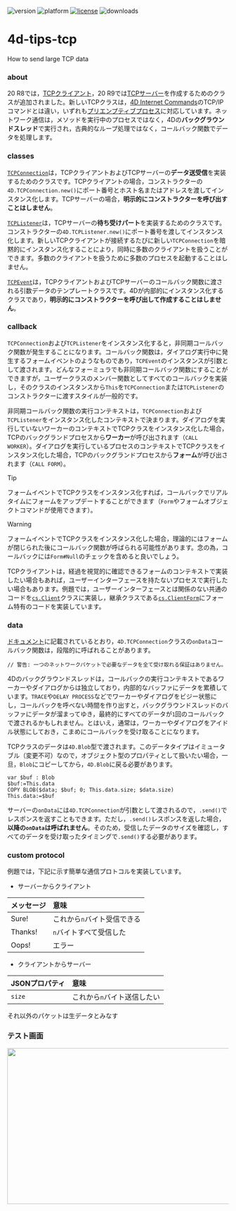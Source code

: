 ![version](https://img.shields.io/badge/version-20%20R9%2B-E23089)
![platform](https://img.shields.io/static/v1?label=platform&message=mac-intel%20|%20mac-arm%20|%20win-64&color=blue)
[![license](https://img.shields.io/github/license/miyako/4d-tips-tcp)](LICENSE)
![downloads](https://img.shields.io/github/downloads/miyako/4d-tips-tcp/total)

# 4d-tips-tcp
How to send large TCP data

### about

20 R8では，[TCPクライアント](https://blog.4d.com/ja/new-class-to-perform-tcp-connections/)，20 R9では[TCPサーバー](https://blog.4d.com/ja/new-class-to-handle-incoming-tcp-connections/)を作成するためのクラスが追加されました。新しいTCPクラスは，[4D Internet Commands](https://doc.4d.com/4Dv20/4D/20/Low-Level-Routines-Overview.300-6341155.ja.html)のTCP/IPコマンドとは違い，いずれも[プリエンプティブプロセス](https://developer.4d.com/docs/ja/Develop/preemptive-processes)に対応しています。ネットワーク通信は，メソッドを実行中のプロセスではなく，4Dの**バックグラウンドスレッド**で実行され，古典的なループ処理ではなく，コールバック関数でデータを処理します。

### classes

[`TCPConnection`](https://developer.4d.com/docs/ja/API/TCPConnectionClass#tcpconnection-オブジェクト)は，TCPクライアントおよびTCPサーバーの**データ送受信**を実装するためのクラスです。TCPクライアントの場合，コンストラクターの`4D.TCPConnection.new()`にポート番号とホスト名またはアドレスを渡してインスタンス化します。TCPサーバーの場合，**明示的にコンストラクターを呼び出すことはしません**。


[`TCPListener`](https://developer.4d.com/docs/ja/API/TCPListenerClass)は，TCPサーバーの**待ち受けパート**を実装するためのクラスです。コンストラクターの`4D.TCPListener.new()`にポート番号を渡してインスタンス化します。新しいTCPクライアントが接続するたびに新しい`TCPConnection`を暗黙的にインスタンス化することにより，同時に多数のクライアントを扱うことができます。多数のクライアントを扱うために多数のプロセスを起動することはしません。

[`TCPEvent`](https://developer.4d.com/docs/ja/API/TCPEventClass)は，TCPクライアントおよびTCPサーバーのコールバック関数に渡される引数データのテンプレートクラスです。4Dが内部的にインスタンス化するクラスであり，**明示的にコンストラクターを呼び出して作成することはしません**。

### callback

`TCPConnection`および`TCPListener`をインスタンス化すると，非同期コールバック関数が発生することになります。コールバック関数は，ダイアログ実行中に発生するフォームイベントのようなものであり，`TCPEvent`のインスタンスが引数として渡されます。どんなフォーミュラでも非同期コールバック関数にすることができますが，ユーザークラスのメンバー関数としてすべてのコールバックを実装し，そのクラスのインスタンスから`This`を`TCPConnection`または`TCPListener`のコンストラクターに渡すスタイルが一般的です。

非同期コールバック関数の実行コンテキストは，`TCPConnection`および`TCPListener`をインスタンス化したコンテキストで決まります。ダイアログを実行していないワーカーのコンテキストでTCPクラスをインスタンス化した場合，TCPのバックグランドプロセスから**ワーカー**が呼び出されます（`CALL WORKER`）。ダイアログを実行しているプロセスのコンテキストでTCPクラスをインスタンス化した場合，TCPのバックグランドプロセスから**フォーム**が呼び出されます（`CALL FORM`）。

> [!TIP]
> フォームイベントでTCPクラスをインスタンス化すれば，コールバックでリアルタイムにフォームをアップデートすることができます（`Form`やフォームオブジェクトコマンドが使用できます）。

> [!WARNING]
> フォームイベントでTCPクラスをインスタンス化した場合，理論的にはフォームが閉じられた後にコールバック関数が呼ばられる可能性があります。念の為，コールバックには`Form#Null`のチェックを含めると良いでしょう。

TCPクライアントは，経過を視覚的に確認できるフォームのコンテキストで実装したい場合もあれば，ユーザーインターフェースを持たないプロセスで実行したい場合もあります。例題では，ユーザーインターフェースとは関係のない共通のコードを[`cs.Client`](4d-tips-tcp/Project/Sources/Classes/Client.4dm)クラスに実装し，継承クラスである[`cs.ClientForm`](4d-tips-tcp/Project/Sources/Classes/ClientForm.4dm)にフォーム特有のコードを実装しています。

### data

[ドキュメント](https://developer.4d.com/docs/ja/API/TCPConnectionClass#tcpconnection-オブジェクト)に記載されているとおり，`4D.TCPConnection`クラスの`onData`コールバック関数は，段階的に呼ばれることがあります。

```4d
// 警告: 一つのネットワークパケットで必要なデータを全て受け取れる保証はありません。 
```

4Dのバックグラウンドスレッドは，コールバックの実行コンテキストであるワーカーやダイアログからは独立しており，内部的なバッファにデータを累積しています。`TRACE`や`DELAY PROCESS`などでワーカーやダイアログをビジー状態にし，コールバックを呼べない時間を作り出すと，バックグラウンドスレッドのバッファにデータが溜まってゆき，最終的にすべてのデータが`1`回のコールバックで渡されるかもしれません。とはいえ，通常は，ワーカーやダイアログをアイドル状態にしておき，こまめにコールバックを受け取ることになります。

TCPクラスのデータは`4D.Blob`型で渡されます。このデータタイプはイミュータブル（変更不可）なので，オブジェクト型のプロパティとして扱いたい場合，一旦，`Blob`にコピーしてから，`4D.Blob`に戻る必要があります。

```4d
var $buf : Blob
$buf:=This.data
COPY BLOB($data; $buf; 0; This.data.size; $data.size)
This.data:=$buf
```

サーバーの`onData`には`4D.TCPConnection`が引数として渡されるので，`.send()`でレスポンスを返すこともできます。ただし，`.send()`レスポンスを返した場合，**以降の`onData`は呼ばれません**。そのため，受信したデータのサイズを確認し，すべてのデータを受け取ったタイミングで`.send()`する必要があります。

### custom protocol

例題では，下記に示す簡単な通信プロトコルを実装しています。

* サーバーからクライアント

|メッセージ|意味|
|:-|:-|
|Sure!|これから`n`バイト受信できる|
|Thanks!|`n`バイトすべて受信した|
|Oops!|エラー|

* クライアントからサーバー

|JSONプロパティ|意味|
|:-|:-|
|`size`|これから`n`バイト送信したい|

それ以外のパケットは生データとみなす

### テスト画面

<img width="509" height="354" alt="" src="https://github.com/user-attachments/assets/5bdf5da7-f997-49b9-a17d-11a117c4cfda" />
